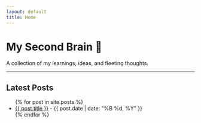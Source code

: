 ```yaml
---
layout: default
title: Home
---
```


# My Second Brain 🌱

A collection of my learnings, ideas, and fleeting thoughts.

---

## Latest Posts

<ul>
  {% for post in site.posts %}
    <li>
      <a href="{{ site.baseurl }}{{ post.url }}">{{ post.title }}</a>
      - <span>{{ post.date | date: "%B %d, %Y" }}</span>
    </li>
  {% endfor %}
</ul>
